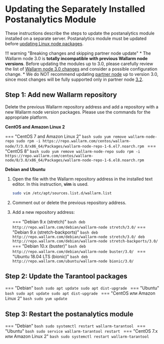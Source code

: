 [docs-module-update]:   nginx-modules.md

#   Updating the Separately Installed Postanalytics Module  

These instructions describe the steps to update the postanalytics module installed on a separate server. Postanalytics module must be updated before [updating Linux node packages][docs-module-update].

!!! warning "Breaking changes and skipping partner node update"
    * The Wallarm node 3.0 is **totally incompatible with previous Wallarm node versions**. Before updating the modules up to 3.0, please carefully review the list of [Wallarm node 3.0 changes](what-is-new.md) and consider a possible configuration change.
    * We do NOT recommend updating [partner node](../partner-waf-node/overview.md) up to version 3.0, since most changes will be fully supported only in partner node [3.2](versioning-policy.md#version-list).

## Step 1: Add new Wallarm repository

Delete the previous Wallarm repository address and add a repository with a new Wallarm node version packages. Please use the commands for the appropriate platform.

**CentOS and Amazon Linux 2**

=== "CentOS 7 and Amazon Linux 2"
    ```bash
    sudo yum remove wallarm-node-repo
    sudo rpm -i https://repo.wallarm.com/centos/wallarm-node/7/3.0/x86_64/Packages/wallarm-node-repo-1-6.el7.noarch.rpm
    ```
=== "CentOS 8"
    ```bash
    sudo yum remove wallarm-node-repo
    sudo rpm -i https://repo.wallarm.com/centos/wallarm-node/8/3.0/x86_64/Packages/wallarm-node-repo-1-6.el8.noarch.rpm
    ```

**Debian and Ubuntu**

1. Open the file with the Wallarm repository address in the installed text editor. In this instruction, **vim** is used.

    ```bash
    sudo vim /etc/apt/sources.list.d/wallarm.list
    ```
2. Comment out or delete the previous repository address.
3. Add a new repository address:

    === "Debian 9.x (stretch)"
        ``` bash
        deb http://repo.wallarm.com/debian/wallarm-node stretch/3.0/
        ```
    === "Debian 9.x (stretch-backports)"
        ```bash
        deb http://repo.wallarm.com/debian/wallarm-node stretch/3.0/
        deb http://repo.wallarm.com/debian/wallarm-node stretch-backports/3.0/
        ```
    === "Debian 10.x (buster)"
        ```bash
        deb http://repo.wallarm.com/debian/wallarm-node buster/3.0/
        ```
    === "Ubuntu 18.04 LTS (bionic)"
        ```bash
        deb http://repo.wallarm.com/ubuntu/wallarm-node bionic/3.0/
        ```

## Step 2: Update the Tarantool packages

=== "Debian"
    ```bash
    sudo apt update
    sudo apt dist-upgrade
    ```
=== "Ubuntu"
    ```bash
    sudo apt update
    sudo apt dist-upgrade
    ```
=== "CentOS или Amazon Linux 2"
    ```bash
    sudo yum update
    ```

## Step 3: Restart the postanalytics module

=== "Debian"
    ```bash
    sudo systemctl restart wallarm-tarantool
    ```
=== "Ubuntu"
    ```bash
    sudo service wallarm-tarantool restart
    ```
=== "CentOS 7.x или Amazon Linux 2"
    ```bash
    sudo systemctl restart wallarm-tarantool
    ```
